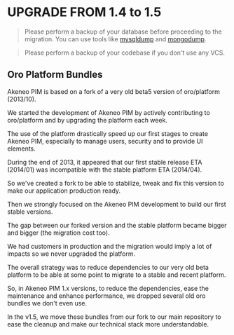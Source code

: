 # UPGRADE FROM 1.4 to 1.5

> Please perform a backup of your database before proceeding to the migration. You can use tools like  [mysqldump](http://dev.mysql.com/doc/refman/5.1/en/mysqldump.html) and [mongodump](http://docs.mongodb.org/manual/reference/program/mongodump/).

> Please perform a backup of your codebase if you don't use any VCS.

## Oro Platform Bundles

Akeneo PIM is based on a fork of a very old beta5 version of oro/platform (2013/10).

We started the development of Akeneo PIM by actively contributing to oro/platform and by upgrading the platform each week.

The use of the platform drastically speed up our first stages to create Akeneo PIM, especially to manage users, security and to provide UI elements.

During the end of 2013, it appeared that our first stable release ETA (2014/01) was incompatible with the stable platform ETA (2014/04).

So we've created a fork to be able to stabilize, tweak and fix this version to make our application production ready.

Then we strongly focused on the Akeneo PIM development to build our first stable versions.

The gap between our forked version and the stable platform became bigger and bigger (the migration cost too).

We had customers in production and the migration would imply a lot of impacts so we never upgraded the platform.

The overall strategy was to reduce dependencies to our very old beta platform to be able at some point to migrate to a stable and recent platform.

So, in Akeneo PIM 1.x versions, to reduce the dependencies, ease the maintenance and enhance performance, we dropped several old oro bundles we don't even use.

In the v1.5, we move these bundles from our fork to our main repository to ease the cleanup and make our technical stack more understandable.

